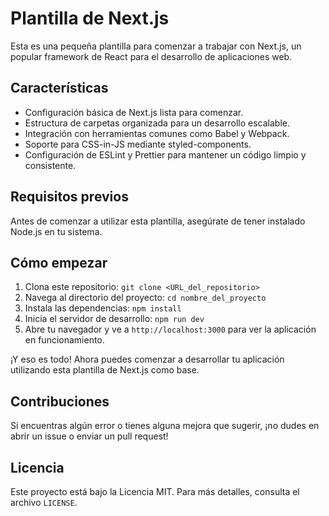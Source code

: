 # Plantilla de Next.js

Esta es una pequeña plantilla para comenzar a trabajar con Next.js, un popular framework de React para el desarrollo de aplicaciones web.

## Características

- Configuración básica de Next.js lista para comenzar.
- Estructura de carpetas organizada para un desarrollo escalable.
- Integración con herramientas comunes como Babel y Webpack.
- Soporte para CSS-in-JS mediante styled-components.
- Configuración de ESLint y Prettier para mantener un código limpio y consistente.

## Requisitos previos

Antes de comenzar a utilizar esta plantilla, asegúrate de tener instalado Node.js en tu sistema.

## Cómo empezar

1. Clona este repositorio: `git clone <URL_del_repositorio>`
2. Navega al directorio del proyecto: `cd nombre_del_proyecto`
3. Instala las dependencias: `npm install`
4. Inicia el servidor de desarrollo: `npm run dev`
5. Abre tu navegador y ve a `http://localhost:3000` para ver la aplicación en funcionamiento.

¡Y eso es todo! Ahora puedes comenzar a desarrollar tu aplicación utilizando esta plantilla de Next.js como base.

## Contribuciones

Si encuentras algún error o tienes alguna mejora que sugerir, ¡no dudes en abrir un issue o enviar un pull request!

## Licencia

Este proyecto está bajo la Licencia MIT. Para más detalles, consulta el archivo `LICENSE`.
